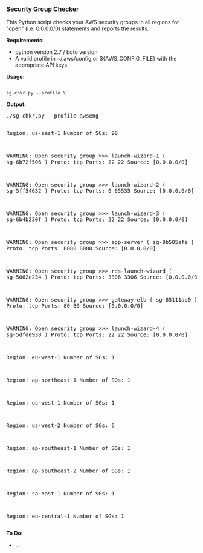 ### Security Group Checker

<p>
This Python script checks your AWS security groups in all regions for "open" (i.e. 0.0.0.0/0) statements and reports the results.

<b>Requirements:</b>
<ul>
 <li> python version 2.7 / boto version
 <li> A valid profile in ~/.aws/config or ${AWS_CONFIG_FILE} with the appropriate API keys
</ul>

<b>Usage:</b>
<p>
<code>
sg-chkr.py --profile \<profile_name\>
</code>

<b>Output:</b>
<p>
<pre>
./sg-chkr.py --profile awseng

Region: us-east-1
Number of SGs: 90 

WARNING: Open security group >>> launch-wizard-1 ( sg-6b72f506 )
Proto: tcp 	Ports: 22 	 22 	Source: [0.0.0.0/0] 

WARNING: Open security group >>> launch-wizard-2 ( sg-5ff54632 )
Proto: tcp 	Ports: 0 	 65535 	Source: [0.0.0.0/0] 

WARNING: Open security group >>> launch-wizard-3 ( sg-6b4b230f )
Proto: tcp 	Ports: 22 	 22 	Source: [0.0.0.0/0] 

WARNING: Open security group >>> app-server ( sg-9b505afe )
Proto: tcp 	Ports: 8080 	 8080 	Source: [0.0.0.0/0] 

WARNING: Open security group >>> rds-launch-wizard ( sg-5062e234 )
Proto: tcp 	Ports: 3306 	 3306 	Source: [0.0.0.0/0] 

WARNING: Open security group >>> gateway-elb ( sg-85111ae0 )
Proto: tcp 	Ports: 80 	 80 	Source: [0.0.0.0/0] 

WARNING: Open security group >>> launch-wizard-4 ( sg-5dfde938 )
Proto: tcp 	Ports: 22 	 22 	Source: [0.0.0.0/0] 


Region: eu-west-1
Number of SGs: 1 


Region: ap-northeast-1
Number of SGs: 1 


Region: us-west-1
Number of SGs: 1 


Region: us-west-2
Number of SGs: 6 


Region: ap-southeast-1
Number of SGs: 1 


Region: ap-southeast-2
Number of SGs: 1 


Region: sa-east-1
Number of SGs: 1 


Region: eu-central-1
Number of SGs: 1 
</pre>

<b>To Do:</b>
<ul>
 <li> ...
</ul>
